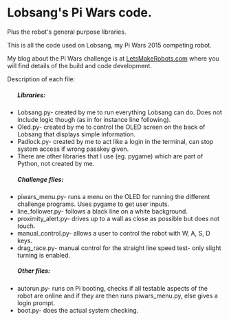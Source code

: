 # Lobsang's Pi Wars code.
<p>Plus the robot's general purpose libraries.</p>

<p>This is all the code used on Lobsang, my Pi Wars 2015 competing robot.</p>
<p>My blog about the Pi Wars challenge is at <a href="http:www.letsmakerobots.com/blog/23676">LetsMakeRobots.com</a> where you will find details of the build and code development.</p>

<p>Description of each file:
	<ul><h5>Libraries:</h5>
		<li>Lobsang.py- created by me to run everything Lobsang can do. Does not include logic though (as in for instance line following).</li>
		<li>Oled.py- created by me to control the OLED screen on the back of Lobsang that displays simple information.</li>
		<li>Padlock.py- created by me to act like a login in the terminal, can stop system access if wrong passkey given.</li>
		<li>There are other libraries that I use (eg. pygame) which are part of Python, not created by me.</li>
	</ul>
	<ul><h5>Challenge files:</h5>
		<li>piwars_menu.py- runs a menu on the OLED for running the different challenge programs. Uses pygame to get user inputs.</li>
		<li>line_follower.py- follows a black line on a white background.</li>
		<li>proximity_alert.py- drives up to a wall as close as possible but does not touch.</li>
		<li>manual_control.py- allows a user to control the robot with W, A, S, D keys.</li>
		<li>drag_race.py- manual control for the straight line speed test- only slight turning is enabled.</li>
	</ul>
	<ul><h5>Other files:</h5>
		<li>autorun.py- runs on Pi booting, checks if all testable aspects of the robot are online and if they are then runs piwars_menu.py, else gives a login prompt.</li>
		<li>boot.py- does the actual system checking.</li>
    	</ul>

